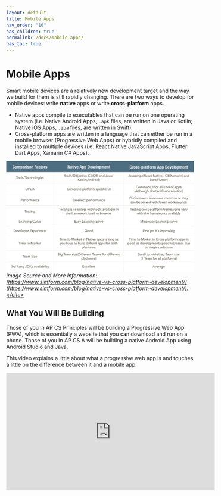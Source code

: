 ```yaml
---
layout: default
title: Mobile Apps
nav_order: "10"
has_children: true
permalink: /docs/mobile-apps/
has_toc: true
---
```


# Mobile Apps

Smart mobile devices are a relatively new development target and the way we build for them is still rapidly changing. There are two ways to develop for mobile devices: write **native** apps or write **cross-platform** apps.

- Native apps compile to executables that can be run on one operating system (i.e. Native Android Apps, `.apk` files, are written in Java or Kotlin; Native iOS Apps, `.ipa` files, are written in Swift).
- Cross-platform apps are written in a language that can either be run in a mobile browser (Progressive Web Apps) or hybridly compiled and installed to multiple devices (i.e. React Native JavaScript Apps, Flutter Dart Apps, Xamarin C# Apps).

![Native vs Cross-Platform](/assets/images/mobile-apps/native-cross-platform.png)
<cite>Image Source and More Information: [https://www.simform.com/blog/native-vs-cross-platform-development/](https://www.simform.com/blog/native-vs-cross-platform-development/).</cite>

## What You Will Be Building

Those of you in AP CS Principles will be building a Progressive Web App (PWA), which is essentially a website that you can download and run on a phone. Those of you in AP CS A will be building a native Android App using Android Studio and Java.

This video explains a little about what a progressive web app is and touches a little on the difference between it and a mobile app.

<iframe width="560" height="315" src="https://www.youtube.com/embed/sFsRylCQblw" title="YouTube video player" frameborder="0" allow="accelerometer; autoplay; clipboard-write; encrypted-media; gyroscope; picture-in-picture" allowfullscreen></iframe>
